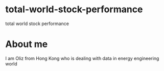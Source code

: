 # total-world-stock-performance
total world stock performance

# About me
I am Oliz from Hong Kong who is dealing with data in energy engineering world

